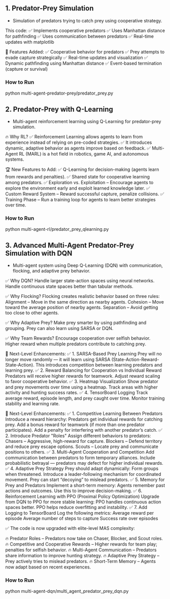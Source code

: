 ## 1. Predator-Prey Simulation
- Simulation of predators trying to catch prey using cooperative strategy.


This code: 
✅ Implements cooperative predators
✅ Uses Manhattan distance for pathfinding
✅ Uses communication between predators
✅ Real-time updates with matplotlib

🔎 Features Added:
✅ Cooperative behavior for predators
✅ Prey attempts to evade capture strategically
✅ Real-time updates and visualization
✅ Dynamic pathfinding using Manhattan distance
✅ Event-based termination (capture or survival)

### How to Run
python multi-agent-predator-prey/predator_prey.py


## 2. Predator-Prey with Q-Learning
- Multi-agent reinforcement learning using Q-Learning for predator-prey simulation.

🔥 Why RL?
✅ Reinforcement Learning allows agents to learn from experience instead of relying on pre-coded strategies.
✅ It introduces dynamic, adaptive behavior as agents improve based on feedback.
✅ Multi-Agent RL (MARL) is a hot field in robotics, game AI, and autonomous systems.

🏆 New Features to Add:
✅ Q-Learning for decision-making (agents learn from rewards and penalties).
✅ Shared state for cooperative learning among predators.
✅ Exploration vs. Exploitation – Encourage agents to explore the environment early and exploit learned knowledge later.
✅ Custom Reward System – Reward successful capture, penalize collisions.
✅ Training Phase – Run a training loop for agents to learn better strategies over time.

### How to Run
python multi-agent-rl/predator_prey_qlearning.py

## 3. Advanced Multi-Agent Predator-Prey Simulation with DQN
- Multi-agent system using Deep Q-Learning (DQN) with communication, flocking, and adaptive prey behavior.

✅ Why DQN?
Handle larger state-action spaces using neural networks.
Handle continuous state spaces better than tabular methods.

✅ Why Flocking?
Flocking creates realistic behavior based on three rules:
Alignment – Move in the same direction as nearby agents.
Cohesion – Move toward the average position of nearby agents.
Separation – Avoid getting too close to other agents.

✅ Why Adaptive Prey?
Make prey smarter by using pathfinding and grouping.
Prey can also learn using SARSA or DQN.

✅ Why Team Rewards?
Encourage cooperation over selfish behavior.
Higher reward when multiple predators contribute to catching prey.

🚀 Next-Level Enhancements:
✅ 1. SARSA-Based Prey Learning
Prey will no longer move randomly — it will learn using SARSA (State-Action-Reward-State-Action).
This introduces competition between learning predators and learning prey.
✅ 2. Reward Balancing for Cooperation vs Individual Reward
Predators will receive higher rewards for teamwork.
Adjust reward scaling to favor cooperative behavior.
✅ 3. Heatmap Visualization
Show predator and prey movements over time using a heatmap.
Track areas with higher activity and hunting success rates.
✅ 4. TensorBoard Logging
Track average reward, episode length, and prey caught over time.
Monitor training stability and learning rate.

🚀 Next-Level Enhancements:
✅ 1. Competitive Learning Between Predators
Introduce a reward hierarchy:
Predators get individual rewards for catching prey.
Add a bonus reward for teamwork (if more than one predator participates).
Add a penalty for interfering with another predator’s catch.
✅ 2. Introduce Predator "Roles"
Assign different behaviors to predators:
Chasers – Aggressive, high-reward for capture.
Blockers – Defend territory and reduce prey escape options.
Scouts – Locate prey and communicate positions to others.
✅ 3. Multi-Agent Cooperation and Competition
Add communication between predators to form temporary alliances.
Include probabilistic betrayal — predators may defect for higher individual rewards.
✅ 4. Adaptive Prey Strategy
Prey should adapt dynamically:
Form groups when threatened.
Introduce a leader-following mechanism for coordinated movement.
Prey can start “decoying” to mislead predators.
✅ 5. Memory for Prey and Predators
Implement a short-term memory:
Agents remember past actions and outcomes.
Use this to improve decision-making.
✅ 6. Reinforcement Learning with PPO (Proximal Policy Optimization)
Upgrade from DQN to PPO for more stable learning:
PPO handles continuous action spaces better.
PPO helps reduce overfitting and instability.
✅ 7. Add Logging to TensorBoard
Log the following metrics:
Average reward per episode
Average number of steps to capture
Success rate over episodes

✅ The code is now upgraded with elite-level MAS complexity:

🔥 Predator Roles – Predators now take on Chaser, Blocker, and Scout roles.
🔥 Competitive and Cooperative Rewards – Higher rewards for team play; penalties for selfish behavior.
🔥 Multi-Agent Communication – Predators share information to improve hunting strategy.
🔥 Adaptive Prey Strategy – Prey actively tries to mislead predators.
🔥 Short-Term Memory – Agents now adapt based on recent experiences.

### How to Run
python multi-agent-dqn/multi_agent_predator_prey_dqn.py